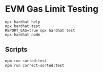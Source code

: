 # EVM Gas Limit Testing

```shell
npx hardhat help
npx hardhat test
REPORT_GAS=true npx hardhat test
npx hardhat node
```

## Scripts

```bash
npm run sorted:test
npm run correct-sorted:test
```
